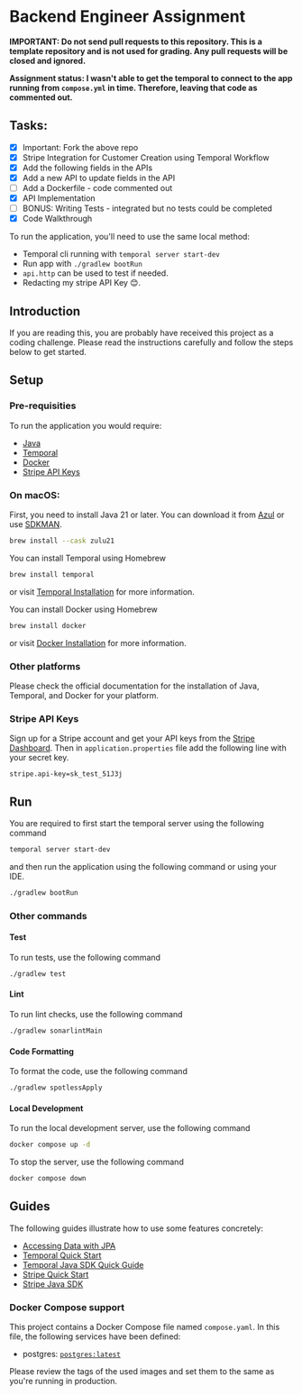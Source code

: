 # Backend Engineer Assignment

**IMPORTANT: Do not send pull requests to this repository. This is a template repository and is not used for grading. Any pull requests will be closed and ignored.**

**Assignment status: I wasn't able to get the temporal to connect to the app running from `compose.yml` in time. Therefore, leaving that code as commented out.**

## Tasks:
- [x] Important: Fork the above repo
- [x] Stripe Integration for Customer Creation using Temporal Workflow
- [x] Add the following fields in the APIs
- [x] Add a new API to update fields in the API
- [ ] Add a Dockerfile - code commented out
- [x] API Implementation
- [ ] BONUS: Writing Tests - integrated but no tests could be completed
- [x] Code Walkthrough

To run the application, you'll need to use the same local method:
- Temporal cli running with `temporal server start-dev`
- Run app with `./gradlew bootRun`
- `api.http` can be used to test if needed.
- Redacting my stripe API Key 😊.

## Introduction

If you are reading this, you are probably have received this project as a coding challenge. Please read the instructions
carefully and follow the steps below to get started.

## Setup

### Pre-requisities

To run the application you would require:

- [Java](https://www.azul.com/downloads/#zulu)
- [Temporal](https://docs.temporal.io/cli#install)
- [Docker](https://docs.docker.com/get-docker/)
- [Stripe API Keys](https://stripe.com/docs/keys)

### On macOS:

First, you need to install Java 21 or later. You can download it from [Azul](https://www.azul.com/downloads/#zulu) or
use [SDKMAN](https://sdkman.io/).

```sh
brew install --cask zulu21
```

You can install Temporal using Homebrew

```sh
brew install temporal
```

or visit [Temporal Installation](https://docs.temporal.io/cli#install) for more information.

You can install Docker using Homebrew

```sh
brew install docker
```

or visit [Docker Installation](https://docs.docker.com/get-docker/) for more information.

### Other platforms

Please check the official documentation for the installation of Java, Temporal, and Docker for your platform.

### Stripe API Keys

Sign up for a Stripe account and get your API keys from the [Stripe Dashboard](https://dashboard.stripe.com/apikeys).
Then in `application.properties` file add the following line with your secret key.

```properties
stripe.api-key=sk_test_51J3j
```

## Run

You are required to first start the temporal server using the following command

```sh
temporal server start-dev
```

and then run the application using the following command or using your IDE.

```sh
./gradlew bootRun
```

### Other commands

#### Test
To run tests, use the following command

```sh
./gradlew test
```

#### Lint
To run lint checks, use the following command

```sh
./gradlew sonarlintMain
```

#### Code Formatting
To format the code, use the following command

```sh
./gradlew spotlessApply
```

#### Local Development
To run the local development server, use the following command
```sh
docker compose up -d
```
To stop the server, use the following command
```sh
docker compose down
```

## Guides

The following guides illustrate how to use some features concretely:

- [Accessing Data with JPA](https://spring.io/guides/gs/accessing-data-jpa/)
- [Temporal Quick Start](https://docs.temporal.io/docs/quick-start)
- [Temporal Java SDK Quick Guide](https://docs.temporal.io/dev-guide/java)
- [Stripe Quick Start](https://stripe.com/docs/quickstart)
- [Stripe Java SDK](https://stripe.com/docs/api/java)

### Docker Compose support

This project contains a Docker Compose file named `compose.yaml`.
In this file, the following services have been defined:

- postgres: [`postgres:latest`](https://hub.docker.com/_/postgres)

Please review the tags of the used images and set them to the same as you're running in production.
